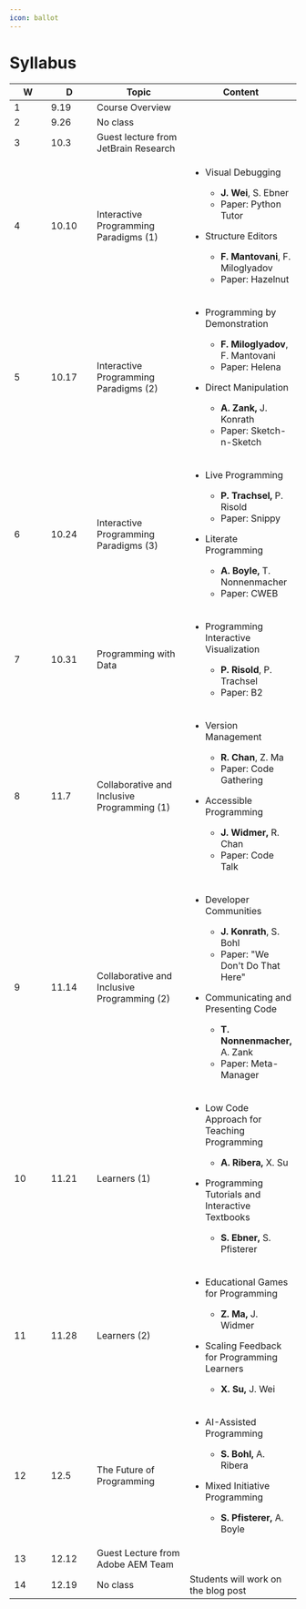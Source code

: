 ```yaml
---
icon: ballot
---
```


# Syllabus

<table><thead><tr><th width="72" data-type="number">W</th><th width="80">D</th><th width="185">Topic</th><th>Content</th></tr></thead><tbody><tr><td>1</td><td>9.19</td><td>Course Overview</td><td></td></tr><tr><td>2</td><td>9.26</td><td>No class</td><td></td></tr><tr><td>3</td><td>10.3</td><td>Guest lecture from JetBrain Research</td><td></td></tr><tr><td>4</td><td>10.10</td><td>Interactive Programming Paradigms (1)</td><td><ul><li><p>Visual Debugging</p><ul><li><strong>J. Wei</strong>, S. Ebner</li><li>Paper: Python Tutor</li></ul></li><li><p>Structure Editors</p><ul><li><strong>F. Mantovani</strong>, F. Miloglyadov</li><li>Paper: Hazelnut</li></ul></li></ul></td></tr><tr><td>5</td><td>10.17</td><td>Interactive Programming Paradigms (2)</td><td><ul><li><p>Programming by Demonstration</p><ul><li><strong>F. Miloglyadov</strong>, F. Mantovani</li><li>Paper: Helena</li></ul></li></ul><ul><li><p>Direct Manipulation</p><ul><li><strong>A. Zank,</strong> J. Konrath</li><li>Paper: Sketch-n-Sketch</li></ul></li></ul></td></tr><tr><td>6</td><td>10.24</td><td>Interactive Programming Paradigms (3)</td><td><ul><li><p>Live Programming</p><ul><li><strong>P. Trachsel,</strong> P. Risold</li><li>Paper: Snippy</li></ul></li><li><p>Literate Programming</p><ul><li><strong>A. Boyle,</strong> T. Nonnenmacher</li><li>Paper: CWEB</li></ul></li></ul></td></tr><tr><td>7</td><td>10.31</td><td>Programming with Data</td><td><ul><li><p>Programming Interactive Visualization</p><ul><li><strong>P. Risold</strong>, P. Trachsel</li><li>Paper: B2</li></ul></li></ul></td></tr><tr><td>8</td><td>11.7</td><td>Collaborative and Inclusive Programming (1)</td><td><ul><li><p>Version Management</p><ul><li><strong>R. Chan</strong>, Z. Ma</li><li>Paper: Code Gathering</li></ul></li><li><p>Accessible Programming</p><ul><li><strong>J. Widmer,</strong> R. Chan</li><li>Paper: Code Talk</li></ul></li></ul></td></tr><tr><td>9</td><td>11.14</td><td>Collaborative and Inclusive Programming (2)</td><td><ul><li><p>Developer Communities</p><ul><li><strong>J. Konrath</strong>, S. Bohl</li><li>Paper: "We Don't Do That Here"</li></ul></li><li><p>Communicating and Presenting Code</p><ul><li><strong>T. Nonnenmacher,</strong> A. Zank</li><li>Paper: Meta-Manager</li></ul></li></ul></td></tr><tr><td>10</td><td>11.21</td><td>Learners (1)</td><td><p></p><ul><li><p>Low Code Approach for Teaching Programming</p><ul><li><strong>A. Ribera,</strong> X. Su</li></ul></li></ul><ul><li><p>Programming Tutorials and Interactive Textbooks</p><ul><li><strong>S. Ebner,</strong> S. Pfisterer</li></ul></li></ul></td></tr><tr><td>11</td><td>11.28</td><td>Learners (2)</td><td><ul><li><p>Educational Games for Programming</p><ul><li><strong>Z. Ma,</strong> J. Widmer</li></ul></li></ul><ul><li><p>Scaling Feedback for Programming Learners</p><ul><li><strong>X. Su,</strong> J. Wei</li></ul></li></ul></td></tr><tr><td>12</td><td>12.5</td><td>The Future of Programming</td><td><ul><li><p>AI-Assisted Programming</p><ul><li><strong>S. Bohl,</strong> A. Ribera</li></ul></li></ul><ul><li><p>Mixed Initiative Programming</p><ul><li><strong>S. Pfisterer,</strong> A. Boyle</li></ul></li></ul></td></tr><tr><td>13</td><td>12.12</td><td>Guest Lecture from Adobe AEM Team</td><td></td></tr><tr><td>14</td><td>12.19</td><td>No class</td><td>Students will work on the blog post</td></tr></tbody></table>
